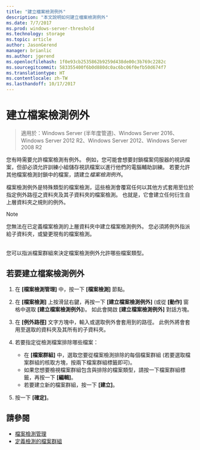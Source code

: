 ```yaml
---
title: "建立檔案檢測例外"
description: "本文說明如何建立檔案檢測例外"
ms.date: 7/7/2017
ms.prod: windows-server-threshold
ms.technology: storage
ms.topic: article
author: JasonGerend
manager: brianlic
ms.author: jgerend
ms.openlocfilehash: 1f0e93cb2535862b9259d438de00c3b769c2282c
ms.sourcegitcommit: 583355400f6b0d880dc0ac6bc06f0efb50d674f7
ms.translationtype: HT
ms.contentlocale: zh-TW
ms.lasthandoff: 10/17/2017
---
```

# <a name="create-a-file-screen-exception"></a>建立檔案檢測例外

> 適用於：Windows Server (半年度管道)、Windows Server 2016、Windows Server 2012 R2、Windows Server 2012、Windows Server 2008 R2

您有時需要允許檔案檢測有例外。 例如，您可能會想要封鎖檔案伺服器的視訊檔案，但卻必須允許訓練小組儲存視訊檔案以進行他們的電腦輔助訓練。 若要允許其他檔案檢測封鎖中的檔案，請建立*檔案檢測例外*。

檔案檢測例外是特殊類型的檔案檢測，這些檢測會覆寫任何以其他方式套用至位於指定例外路徑之資料夾及其子資料夾的檔案檢測。 也就是，它會建立任何衍生自上層資料夾之規則的例外。

> [!Note]
> 您無法在已定義檔案檢測的上層資料夾中建立檔案檢測例外。 您必須將例外指派給子資料夾，或變更現有的檔案檢測。

<br />
您可以指派檔案群組來決定檔案檢測例外允許哪些檔案類型。

## <a name="to-create-a-file-screen-exception"></a>若要建立檔案檢測例外

1.  在 **\[檔案檢測管理\]** 中，按一下 **\[檔案檢測\]** 節點。

2.  在 **\[檔案檢測\]** 上按滑鼠右鍵，再按一下 **\[建立檔案檢測例外\]** (或從 **\[動作\]** 窗格中選取 **\[建立檔案檢測例外\]**)。 如此會開啟 **\[建立檔案檢測例外\]** 對話方塊。

3.  在 **\[例外路徑\]** 文字方塊中，輸入或選取例外會套用到的路徑。 此例外將會套用至選取的資料夾及其所有的子資料夾。

4.  若要指定從檢測檔案排除哪些檔案：

    -   在 **\[檔案群組\]** 中，選取您要從檔案檢測排除的每個檔案群組 (若要選取檔案群組的核取方塊，按兩下檔案群組標籤即可)。
    -   如果您想要檢視檔案群組包含與排除的檔案類型，請按一下檔案群組標籤，再按一下 **\[編輯\]**。
    -   若要建立新的檔案群組，按一下 **\[建立\]**。

5.  按一下 **\[確定\]**。

## <a name="see-also"></a>請參閱

-   [檔案檢測管理](file-screening-management.md)
-   [定義檢測的檔案群組](define-file-groups-for-screening.md)


